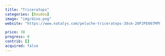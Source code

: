 ```yaml
---
title: "Triceratops"
categories: [Doudou]
image: "img/dino.png"
website: "https://www.natalys.com/peluche-triceratops-38cm-20PJPE007MPE999.html"

price: 38
progress: 0
contrib: []
acquired: false
--- 
```

